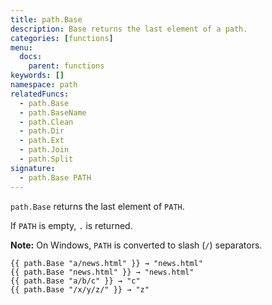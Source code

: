 ```yaml
---
title: path.Base
description: Base returns the last element of a path.
categories: [functions]
menu:
  docs:
    parent: functions
keywords: []
namespace: path
relatedFuncs:
  - path.Base
  - path.BaseName
  - path.Clean
  - path.Dir
  - path.Ext
  - path.Join
  - path.Split
signature:
  - path.Base PATH
---
```


`path.Base` returns the last element of `PATH`.

If `PATH` is empty, `.` is returned.

**Note:** On Windows, `PATH` is converted to slash (`/`) separators.

```go-html-template
{{ path.Base "a/news.html" }} → "news.html"
{{ path.Base "news.html" }} → "news.html"
{{ path.Base "a/b/c" }} → "c"
{{ path.Base "/x/y/z/" }} → "z"
```
